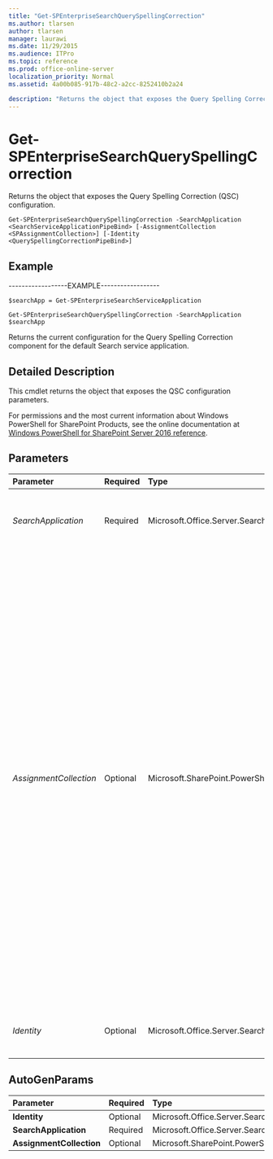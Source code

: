 ```yaml
---
title: "Get-SPEnterpriseSearchQuerySpellingCorrection"
ms.author: tlarsen
author: tlarsen
manager: laurawi
ms.date: 11/29/2015
ms.audience: ITPro
ms.topic: reference
ms.prod: office-online-server
localization_priority: Normal
ms.assetid: 4a00b085-917b-48c2-a2cc-8252410b2a24

description: "Returns the object that exposes the Query Spelling Correction (QSC) configuration."
---
```


# Get-SPEnterpriseSearchQuerySpellingCorrection

Returns the object that exposes the Query Spelling Correction (QSC) configuration.
  
```
Get-SPEnterpriseSearchQuerySpellingCorrection -SearchApplication <SearchServiceApplicationPipeBind> [-AssignmentCollection <SPAssignmentCollection>] [-Identity <QuerySpellingCorrectionPipeBind>]

```

## Example

------------------EXAMPLE------------------
  
```
$searchApp = Get-SPEnterpriseSearchServiceApplication
```

```
Get-SPEnterpriseSearchQuerySpellingCorrection -SearchApplication $searchApp
```

Returns the current configuration for the Query Spelling Correction component for the default Search service application.
  
## Detailed Description

This cmdlet returns the object that exposes the QSC configuration parameters.
  
For permissions and the most current information about Windows PowerShell for SharePoint Products, see the online documentation at [Windows PowerShell for SharePoint Server 2016 reference](https://go.microsoft.com/fwlink/p/?LinkId=671715). 
  
## Parameters

|**Parameter**|**Required**|**Type**|**Description**|
|:-----|:-----|:-----|:-----|
| _SearchApplication_ <br/> |Required  <br/> |Microsoft.Office.Server.Search.Cmdlet.SearchServiceApplicationPipeBind  <br/> |Specifies the Search service application that contains the query spelling correction parameters.  <br/> |
| _AssignmentCollection_ <br/> |Optional  <br/> |Microsoft.SharePoint.PowerShell.SPAssignmentCollection  <br/> |Manages objects for the purpose of proper disposal. Use of objects, such as **SPWeb** or **SPSite**, can use large amounts of memory and use of these objects in Windows PowerShell scripts requires proper memory management. Using the **SPAssignment** object, you can assign objects to a variable and dispose of the objects after they are needed to free up memory. When **SPWeb**, **SPSite**, or **SPSiteAdministration** objects are used, the objects are automatically disposed of if an assignment collection or the **Global** parameter is not used.  <br/> > [!NOTE]> When the **Global** parameter is used, all objects are contained in the global store. If objects are not immediately used, or disposed of by using the **Stop-SPAssignment** command, an out-of-memory scenario can occur.           |
| _Identity_ <br/> |Optional  <br/> |Microsoft.Office.Server.Search.Cmdlet.QuerySpellingCorrectionPipeBind  <br/> |Specifies an object that represents the current status for the query spelling correction.  <br/> |
   
## AutoGenParams

|**Parameter**|**Required**|**Type**|**Description**|
|:-----|:-----|:-----|:-----|
|**Identity** <br/> |Optional  <br/> |Microsoft.Office.Server.Search.Cmdlet.QuerySpellingCorrectionPipeBind  <br/> ||
|**SearchApplication** <br/> |Required  <br/> |Microsoft.Office.Server.Search.Cmdlet.SearchServiceApplicationPipeBind  <br/> ||
|**AssignmentCollection** <br/> |Optional  <br/> |Microsoft.SharePoint.PowerShell.SPAssignmentCollection  <br/> ||
   

